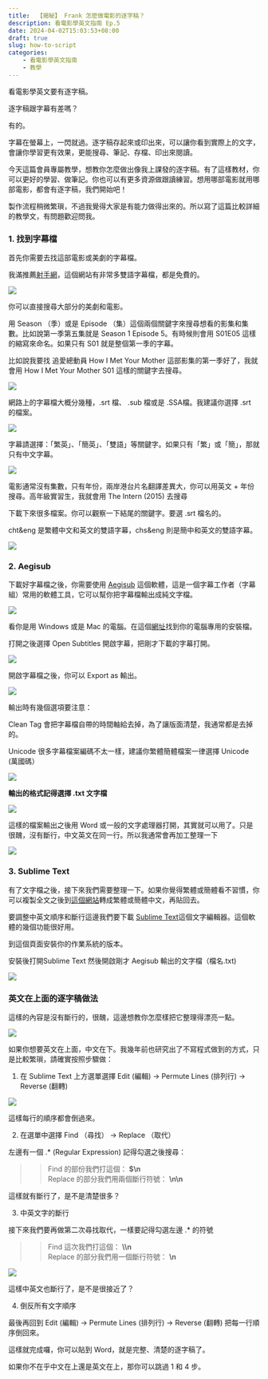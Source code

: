```yaml
---
title:  【揭秘】 Frank 怎麼做電影的逐字稿？
description: 看電影學英文指南 Ep.5
date: 2024-04-02T15:03:53+08:00
draft: true
slug: how-to-script
categories:
    - 看電影學英文指南
    - 教學
---
```


看電影學英文要有逐字稿。

逐字稿跟字幕有差嗎？

有的。

字幕在螢幕上，一閃就過。逐字稿存起來或印出來，可以讓你看到實際上的文字，會讓你學習更有效果，更能搜尋、筆記、存檔、印出來閱讀。

今天這篇會員專屬教學，想教你怎麼做出像我上課發的逐字稿。有了這樣教材，你可以更好的學習、做筆記。你也可以有更多資源做跟讀練習。想用哪部電影就用哪部電影，都會有逐字稿，我們開始吧！

製作流程稍微繁瑣，不過我覺得大家是有能力做得出來的。所以寫了這篇比較詳細的教學文，有問題歡迎問我。

### 1. 找到字幕檔
首先你需要去找這部電影或美劇的字幕檔。

我滿推薦[射手網](https://assrt.net/)，這個網站有非常多雙語字幕檔，都是免費的。

![](how-to-script1.png)

你可以直接搜尋大部分的美劇和電影。

用 Season （季）或是 Episode （集）這個兩個關鍵字來搜尋想看的影集和集數。比如說第一季第五集就是 Season 1 Episode 5。有時候則會用 S01E05 這樣的縮寫來命名。如果只有 S01 就是整個第一季的字幕。

比如說我要找 追愛總動員 How I Met Your Mother 這部影集的第一季好了，我就會用 How I Met Your Mother S01 這樣的關鍵字去搜尋。

![](how-to-script2.png)

網路上的字幕檔大概分幾種，.srt 檔、 .sub 檔或是 .SSA檔。我建議你選擇 .srt 的檔案。

![](how-to-script3.png)

字幕請選擇：「繁英」、「簡英」、「雙語」等關鍵字。如果只有「繁」或「簡」，那就只有中文字幕。


![](how-to-script5-1.png)

電影通常沒有集數，只有年份，兩岸港台片名翻譯差異大，你可以用英文 + 年份搜尋。高年級實習生，我就會用 The Intern (2015) 去搜尋

下載下來很多檔案。你可以觀察一下結尾的關鍵字。要選 .srt 檔名的。

cht&eng 是繁體中文和英文的雙語字幕，chs&eng 則是簡中和英文的雙語字幕。

![](how-to-script5.png)

### 2. Aegisub 

下載好字幕檔之後，你需要使用 [Aegisub](https://aegisub.org/) 這個軟體，這是一個字幕工作者（字幕組）常用的軟體工具，它可以幫你把字幕檔輸出成純文字檔。

![](how-to-script6.png)

看你是用 Windows 或是 Mac 的電腦。在這個[網址](https://aegisub.org/downloads/)找到你的電腦專用的安裝檔。

打開之後選擇 Open Subtitles 開啟字幕，把剛才下載的字幕打開。

![](how-to-script7.png)

開啟字幕檔之後，你可以 Export as 輸出。

![](how-to-script8.png)

輸出時有幾個選項要注意：

Clean Tag 會把字幕檔自帶的時間軸給去掉，為了讓版面清楚，我通常都是去掉的。

Unicode 很多字幕檔案編碼不太一樣，建議你繁體簡體檔案一律選擇 Unicode (萬國碼）

![](how-to-script9.png)

**輸出的格式記得選擇 .txt  文字檔**

![](how-to-script10.png)


這樣的檔案輸出之後用 Word 或一般的文字處理器打開，其實就可以用了。只是很醜，沒有斷行，中文英文在同一行。所以我通常會再加工整理一下


![](how-to-script11.png)


### 3. Sublime Text 

有了文字檔之後，接下來我們需要整理一下。如果你覺得繁體或簡體看不習慣，你可以複製全文之後到[這個網站](https://opencc.byvoid.com/)轉成繁體或簡體中文，再貼回去。

要調整中英文順序和斷行這邊我們要下載 [Sublime Text](https://www.sublimetext.com/)這個文字編輯器。這個軟體的幾個功能很好用。

到這個頁面安裝你的作業系統的版本。

安裝後打開Sublime Text  然後開啟剛才 Aegisub 輸出的文字檔（檔名.txt) 

![](how-to-script12.png)

### 英文在上面的逐字稿做法

這樣的內容是沒有斷行的，很醜，這邊想教你怎麼樣把它整理得漂亮一點。

![](how-to-script13.png)

如果你想要英文在上面，中文在下。我幾年前也研究出了不寫程式做到的方式，只是比較繁瑣，請確實按照步驟做：

1. 在 Sublime Text 上方選單選擇 Edit (編輯) -> Permute Lines (排列行) -> Reverse (翻轉)

![](how-to-script14.png)

這樣每行的順序都會倒過來。

2. 在選單中選擇 Find （尋找） -> Replace （取代）

左邊有一個 .* (Regular Expression) 記得勾選之後搜尋：

>> Find 的部份我們打這個：
>> **$\n**  
>> Replace 的部分我們用兩個斷行符號：
>> **\n\n**



這樣就有斷行了，是不是清楚很多？

3. 中英文字的斷行

接下來我們要再做第二次尋找取代，一樣要記得勾選左邊 .* 的符號

>> Find 這次我們打這個：
>> **\\\n**  
>> Replace 的部分我們用一個斷行符號：
>> **\n**

![](how-to-script15.png)

這樣中英文也斷行了，是不是很接近了？

4. 倒反所有文字順序

最後再回到 Edit (編輯) -> Permute Lines (排列行) -> Reverse (翻轉) 把每一行順序倒回來。

這樣就完成囉，你可以貼到 Word，就是完整、清楚的逐字稿了。

如果你不在乎中文在上還是英文在上，那你可以跳過 1 和 4 步。







